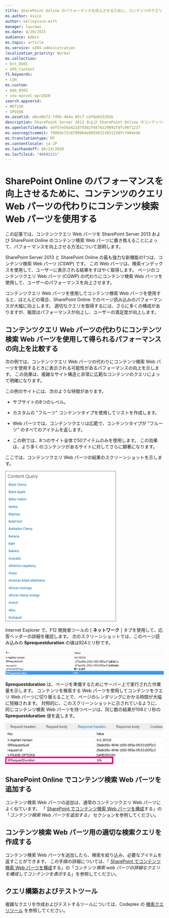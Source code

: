 ```yaml
---
title: SharePoint Online のパフォーマンスを向上させるために、コンテンツのクエリ Web パーツの代わりにコンテンツ検索 Web パーツを使用する
ms.author: kvice
author: kelleyvice-msft
manager: laurawi
ms.date: 4/20/2015
audience: Admin
ms.topic: article
ms.service: o365-administration
localization_priority: Normal
ms.collection:
- Ent_O365
- SPO_Content
f1.keywords:
- CSH
ms.custom:
- Adm_O365
- seo-marvel-apr2020
search.appverid:
- MET150
- SPO160
ms.assetid: e8ce6b72-745b-464a-85c7-cbf6eb53391b
description: SharePoint Server 2013 および SharePoint Online のコンテンツクエリ Web パーツをコンテンツ検索 Web パーツに置き換えて、パフォーマンスを向上させる方法について説明します。
ms.openlocfilehash: e5f57e59a421d79302f447e229091fdfc96f1237
ms.sourcegitcommit: 79065e72c0799064e9055022393113dfcf40eb4b
ms.translationtype: MT
ms.contentlocale: ja-JP
ms.lasthandoff: 08/14/2020
ms.locfileid: "46692221"
---
```

# <a name="using-content-search-web-part-instead-of-content-query-web-part-to-improve-performance-in-sharepoint-online"></a>SharePoint Online のパフォーマンスを向上させるために、コンテンツのクエリ Web パーツの代わりにコンテンツ検索 Web パーツを使用する

この記事では、コンテンツクエリ Web パーツを SharePoint Server 2013 および SharePoint Online のコンテンツ検索 Web パーツに置き換えることによって、パフォーマンスを向上させる方法について説明します。
  
SharePoint Server 2013 と SharePoint Online の最も強力な新機能の1つは、コンテンツ検索 Web パーツ (CSWP) です。 この Web パーツは、検索インデックスを使用して、ユーザーに表示される結果をすばやく取得します。 ページのコンテンツクエリ Web パーツ (CQWP) の代わりにコンテンツ検索 Web パーツを使用して、ユーザーのパフォーマンスを向上させます。
  
コンテンツクエリ Web パーツを使用してコンテンツ検索 Web パーツを使用すると、ほとんどの場合、SharePoint Online でのページ読み込みのパフォーマンスが大幅に向上します。 適切なクエリを取得するには、さらに多くの構成がありますが、報奨はパフォーマンスが向上し、ユーザーの満足度が向上します。
  
## <a name="comparing-the-performance-gain-you-get-from-using-content-search-web-part-instead-of-content-query-web-part"></a>コンテンツクエリ Web パーツの代わりにコンテンツ検索 Web パーツを使用して得られるパフォーマンスの向上を比較する

次の例では、コンテンツクエリ Web パーツの代わりにコンテンツ検索 Web パーツを使用するときに表示される可能性があるパフォーマンスの向上を示します。 この効果は、複雑なサイト構造と非常に広範なコンテンツのクエリによって明確になります。
  
この例のサイトには、次のような特徴があります。
  
- サブサイトの8つのレベル。
    
- カスタムの "フルーツ" コンテンツタイプを使用してリストを作成します。
    
- Web パーツでは、コンテンツクエリは広範で、コンテンツタイプが "フルーツ" のすべてのアイテムを返します。
    
- この例では、8つのサイト全体で50アイテムのみを使用します。 この効果は、より多くのコンテンツがあるサイトに対してさらに顕著になります。
    
ここでは、コンテンツクエリ Web パーツの結果のスクリーンショットを示します。
  
![Web パーツのクエリ結果を示すグラフィック](../media/b3d41f20-dfe5-46ed-9c0a-31057e82de33.png)
  
Internet Explorer で、F12 開発者ツールの [ **ネットワーク** ] タブを使用して、応答ヘッダーの詳細を確認します。 次のスクリーンショットでは、このページ読み込みの **Sprequestduration** の値は924ミリ秒です。 
  
![924 の要求時間が表示されているスクリーンショット](../media/343571f2-a249-4de2-bc11-2cee93498aea.png)
  
 **Sprequestduration** は、ページを準備するためにサーバー上で実行された作業量を示します。 コンテンツを検索する Web パーツを使用してコンテンツをクエリ Web パーツに切り替えることで、ページのレンダリングにかかる時間が大幅に短縮されます。 対照的に、このスクリーンショットに示されているように、同じコンテンツ検索 Web パーツを持つページは、同じ数の結果が106ミリ秒の **Sprequestduration** 値を返します。 
  
![106 の要求時間が表示されているスクリーンショット](../media/b46387ac-660d-4e5e-a11c-cc430e912962.png)
  
## <a name="adding-a-content-search-web-part-in-sharepoint-online"></a>SharePoint Online でコンテンツ検索 Web パーツを追加する

コンテンツ検索 Web パーツの追加は、通常のコンテンツクエリ Web パーツによく似ています。 「 [SharePoint でコンテンツ検索 Web パーツを構成](https://support.office.com/article/Configure-a-Content-Search-Web-Part-in-SharePoint-0dc16de1-dbe4-462b-babb-bf8338c36c9a)する」の「*コンテンツ検索 Web パーツを追加する」* セクションを参照してください。
  
## <a name="creating-the-right-search-query-for-your-content-search-web-part"></a>コンテンツ検索 Web パーツ用の適切な検索クエリを作成する

コンテンツ検索 Web パーツを追加したら、検索を絞り込み、必要なアイテムを返すことができます。 この手順の詳細については、「 [SharePoint でコンテンツ検索 Web パーツを構成](https://support.office.com/article/Configure-a-Content-Search-Web-Part-in-SharePoint-0dc16de1-dbe4-462b-babb-bf8338c36c9a)する」の「コンテンツ*検索 web パーツの詳細なクエリを構成してコンテンツを表示*する」を参照してください。
  
## <a name="query-building-and-testing-tool"></a>クエリ構築およびテストツール

複雑なクエリを作成およびテストするツールについては、Codeplex の [検索クエリツール](https://sp2013searchtool.codeplex.com/) を参照してください。 
  

